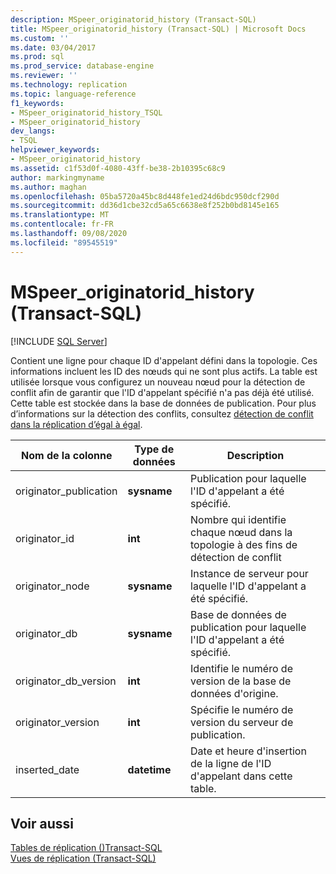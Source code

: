 ```yaml
---
description: MSpeer_originatorid_history (Transact-SQL)
title: MSpeer_originatorid_history (Transact-SQL) | Microsoft Docs
ms.custom: ''
ms.date: 03/04/2017
ms.prod: sql
ms.prod_service: database-engine
ms.reviewer: ''
ms.technology: replication
ms.topic: language-reference
f1_keywords:
- MSpeer_originatorid_history_TSQL
- MSpeer_originatorid_history
dev_langs:
- TSQL
helpviewer_keywords:
- MSpeer_originatorid_history
ms.assetid: c1f53d0f-4080-43ff-be38-2b10395c68c9
author: markingmyname
ms.author: maghan
ms.openlocfilehash: 05ba5720a45bc8d448fe1ed24d6bdc950dcf290d
ms.sourcegitcommit: dd36d1cbe32cd5a65c6638e8f252b0bd8145e165
ms.translationtype: MT
ms.contentlocale: fr-FR
ms.lasthandoff: 09/08/2020
ms.locfileid: "89545519"
---
```

# <a name="mspeer_originatorid_history-transact-sql"></a>MSpeer_originatorid_history (Transact-SQL)
[!INCLUDE [SQL Server](../../includes/applies-to-version/sqlserver.md)]

  Contient une ligne pour chaque ID d'appelant défini dans la topologie. Ces informations incluent les ID des nœuds qui ne sont plus actifs. La table est utilisée lorsque vous configurez un nouveau nœud pour la détection de conflit afin de garantir que l'ID d'appelant spécifié n'a pas déjà été utilisé. Cette table est stockée dans la base de données de publication. Pour plus d’informations sur la détection des conflits, consultez [détection de conflit dans la réplication d’égal à égal](../../relational-databases/replication/transactional/peer-to-peer-conflict-detection-in-peer-to-peer-replication.md).  
  
|Nom de la colonne|Type de données|Description|  
|-----------------|---------------|-----------------|  
|originator_publication|**sysname**|Publication pour laquelle l'ID d'appelant a été spécifié.|  
|originator_id|**int**|Nombre qui identifie chaque nœud dans la topologie à des fins de détection de conflit|  
|originator_node|**sysname**|Instance de serveur pour laquelle l'ID d'appelant a été spécifié.|  
|originator_db|**sysname**|Base de données de publication pour laquelle l'ID d'appelant a été spécifié.|  
|originator_db_version|**int**|Identifie le numéro de version de la base de données d'origine.|  
|originator_version|**int**|Spécifie le numéro de version du serveur de publication.|  
|inserted_date|**datetime**|Date et heure d'insertion de la ligne de l'ID d'appelant dans cette table.|  
  
## <a name="see-also"></a>Voir aussi  
 [Tables de réplication &#40;&#41;Transact-SQL ](../../relational-databases/system-tables/replication-tables-transact-sql.md)   
 [Vues de réplication &#40;Transact-SQL&#41;](../../relational-databases/system-views/replication-views-transact-sql.md)  
  
  
